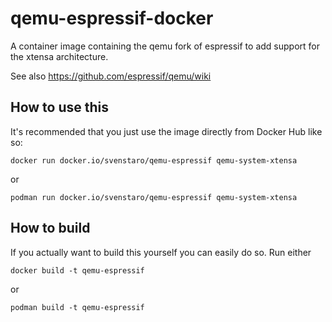 # qemu-espressif-docker
A container image containing the qemu fork of espressif to add support for the xtensa architecture.

See also https://github.com/espressif/qemu/wiki

## How to use this
It's recommended that you just use the image directly from Docker Hub like so:

    docker run docker.io/svenstaro/qemu-espressif qemu-system-xtensa

or

    podman run docker.io/svenstaro/qemu-espressif qemu-system-xtensa

## How to build
If you actually want to build this yourself you can easily do so.
Run either

    docker build -t qemu-espressif

or

    podman build -t qemu-espressif
